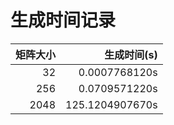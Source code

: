 # 生成时间记录
| 矩阵大小 | 生成时间(s) |
| ---: | ---: |
| 32  | 0.0007768120s|
| 256 | 0.0709571220s|
| 2048|125.1204907670s|